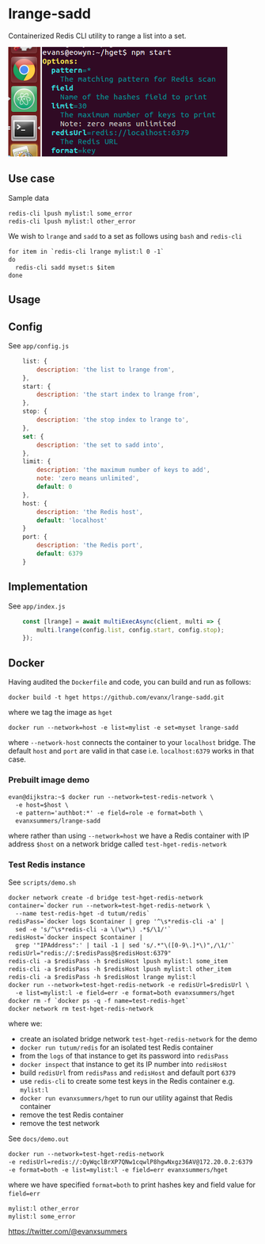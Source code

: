 # lrange-sadd

Containerized Redis CLI utility to range a list into a set.

<img src='https://raw.githubusercontent.com/evanx/lrange-sadd/master/docs/readme/images/options.png'>


## Use case

Sample data
```
redis-cli lpush mylist:l some_error
redis-cli lpush mylist:l other_error
```

We wish to `lrange` and `sadd` to a set as follows using `bash` and `redis-cli`
```
for item in `redis-cli lrange mylist:l 0 -1`
do
  redis-cli sadd myset:s $item
done
```

## Usage

## Config

See `app/config.js`
```javascript
    list: {
        description: 'the list to lrange from',
    },
    start: {
        description: 'the start index to lrange from',
    },
    stop: {
        description: 'the stop index to lrange to',
    },
    set: {
        description: 'the set to sadd into',
    },
    limit: {
        description: 'the maximum number of keys to add',
        note: 'zero means unlimited',
        default: 0
    },
    host: {
        description: 'the Redis host',
        default: 'localhost'
    }
    port: {
        description: 'the Redis port',
        default: 6379
    }
```

## Implementation

See `app/index.js`
```javascript
    const [lrange] = await multiExecAsync(client, multi => {
        multi.lrange(config.list, config.start, config.stop);
    });
```

## Docker

Having audited the `Dockerfile` and code, you can build and run as follows:

```shell
docker build -t hget https://github.com/evanx/lrange-sadd.git
```
where we tag the image as `hget`

```shell
docker run --network=host -e list=mylist -e set=myset lrange-sadd
```
where `--network-host` connects the container to your `localhost` bridge. The default `host` and `port` are valid in that case i.e. `localhost:6379` works in that case.


### Prebuilt image demo

```
evan@dijkstra:~$ docker run --network=test-redis-network \
  -e host=$host \
  -e pattern='authbot:*' -e field=role -e format=both \
  evanxsummers/lrange-sadd
```
where rather than using `--network=host` we have a Redis container with IP address `$host` on a network bridge called `test-hget-redis-network`

### Test Redis instance

See `scripts/demo.sh`
```
docker network create -d bridge test-hget-redis-network
container=`docker run --network=test-hget-redis-network \
  --name test-redis-hget -d tutum/redis`
redisPass=`docker logs $container | grep '^\s*redis-cli -a' |
  sed -e 's/^\s*redis-cli -a \(\w*\) .*$/\1/'`
redisHost=`docker inspect $container |
  grep '"IPAddress":' | tail -1 | sed 's/.*"\([0-9\.]*\)",/\1/'`
redisUrl="redis://:$redisPass@$redisHost:6379"
redis-cli -a $redisPass -h $redisHost lpush mylist:l some_item
redis-cli -a $redisPass -h $redisHost lpush mylist:l other_item
redis-cli -a $redisPass -h $redisHost lrange mylist:l
docker run --network=test-hget-redis-network -e redisUrl=$redisUrl \
  -e list=mylist:l -e field=err -e format=both evanxsummers/hget
docker rm -f `docker ps -q -f name=test-redis-hget`
docker network rm test-hget-redis-network
```
where we:
- create an isolated bridge network `test-hget-redis-network` for the demo
- `docker run tutum/redis` for an isolated test Redis container
- from the `logs` of that instance to get its password into `redisPass`
- `docker inspect` that instance to get its IP number into `redisHost`
- build `redisUrl` from `redisPass` and `redisHost` and default port `6379`
- use `redis-cli` to create some test keys in the Redis container e.g. `mylist:l`
- `docker run evanxsummers/hget` to run our utility against that Redis container
- remove the test Redis container
- remove the test network


See `docs/demo.out`
```
docker run --network=test-hget-redis-network
-e redisUrl=redis://:OyWqclBrXP7QNw1cqwlP8hgwNxgz36AV@172.20.0.2:6379
-e format=both -e list=mylist:l -e field=err evanxsummers/hget
```
where we have specified `format=both` to print hashes key and field value for `field=err`
```
mylist:l other_error
mylist:l some_error
```

https://twitter.com/@evanxsummers
